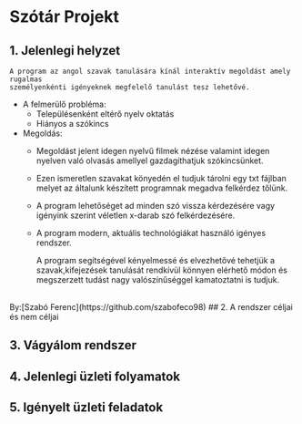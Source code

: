 # Szótár Projekt

	
## 1. Jelenlegi helyzet
	A program az angol szavak tanulására kínál interaktív megoldást amely rugalmas
	személyenkénti igényeknek megfelelő tanulást tesz lehetővé.

* A felmerülő probléma:
  * Településenként eltérő nyelv oktatás 
  * Hiányos a szókincs
* Megoldás:
  * Megoldást jelent idegen nyelvű filmek nézése valamint idegen nyelven való olvasás
    amellyel gazdagíthatjuk szókincsünket.
  * Ezen ismeretlen szavakat könyedén el tudjuk tárolni egy txt fájlban melyet az általunk 
    készített programnak megadva felkérdez tőlünk.
  * A program lehetőséget ad minden szó vissza kérdezésére vagy igényink szerint véletlen
    x-darab szó felkérdezésére.
  * A program modern, aktuális technológiákat használó igényes rendszer.	

  
	A program segítségével kényelmessé és elvezhetővé tehetjük a szavak,kifejezések tanulását
	rendkívül könnyen elérhető módon és megszerzett tudást nagy valószínűséggel kamatoztatni is tudjuk.
<br>
By:[Szabó Ferenc](https://github.com/szabofeco98)
## 2. A rendszer céljai és nem céljai

## 3. Vágyálom rendszer


## 4. Jelenlegi üzleti folyamatok


## 5. Igényelt üzleti feladatok





